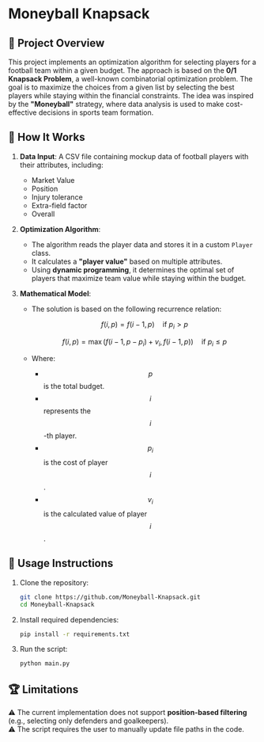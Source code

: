 # Moneyball Knapsack

## 📌 Project Overview

This project implements an optimization algorithm for selecting players for a football team within a given budget. The approach is based on the **0/1 Knapsack Problem**, a well-known combinatorial optimization problem. 
The goal is to maximize the choices from a given list by selecting the best players while staying within the financial constraints.
The idea was inspired by the **"Moneyball"** strategy, where data analysis is used to make cost-effective decisions in sports team formation.

## 🚀 How It Works

1. **Data Input**: A CSV file containing mockup data of football players with their attributes, including:
   - Market Value
   - Position
   - Injury tolerance
   - Extra-field factor
   - Overall

2. **Optimization Algorithm**:
   - The algorithm reads the player data and stores it in a custom `Player` class.
   - It calculates a **"player value"** based on multiple attributes.
   - Using **dynamic programming**, it determines the optimal set of players that maximize team value while staying within the budget.

3. **Mathematical Model**:
   - The solution is based on the following recurrence relation:

     $$f(i, p) = f(i - 1, p) \quad \text{if } p_i > p$$

     $$f(i, p) = \max(f(i - 1, p - p_i) + v_i , f(i - 1, p)) \quad \text{if } p_i \leq p$$

   - Where:
     - $$p$$ is the total budget.
     - $$i$$ represents the $$i$$-th player.
     - $$p_i$$ is the cost of player $$i$$.
     - $$v_i$$ is the calculated value of player $$i$$.

## 📂 Usage Instructions

1. Clone the repository:
   ```bash
   git clone https://github.com/Moneyball-Knapsack.git
   cd Moneyball-Knapsack
   ```

2. Install required dependencies:
   ```bash
   pip install -r requirements.txt
   ```

3. Run the script:
   ```bash
   python main.py
   ```

## 🏆 Limitations
⚠️ The current implementation does not support **position-based filtering** (e.g., selecting only defenders and goalkeepers).  
⚠️ The script requires the user to manually update file paths in the code.
